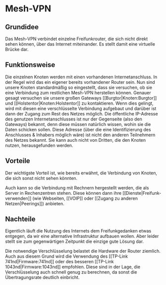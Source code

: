 # Mesh-VPN
## Grundidee
Das Mesh-VPN verbindet einzelne Freifunkrouter, die sich nicht direkt sehen können, über das Internet miteinander. Es stellt damit eine virtuelle Brücke dar.

## Funktionsweise
Die einzelnen Knoten werden mit einen vorhandenen Internetanschluss. In der Regel wird das ein eigener bereits vorhandener Router sein. Nun sind unsere Knoten standardmäßig so eingestellt, dass sie versuchen, ob sie eine Verbindung zum restlichen Mesh-VPN herstellen können. Genauer gesagt versuchen sie unsere großen Gateways [[Burgtor|Knoten:Burgtor]] und [[Holstentor|Knoten:Holstentor]] zu kontaktieren. Wenn dies gelingt, wird mit diesen eine verschlüsselte Verbindung aufgebaut und darüber ist dann der Zugang zum Rest des Netzes möglich.
Die öffentliche IP-Adresse des genutzen Internetanschlusses ist nur der Gegenseite (also den Gateways) bekannt, denn diese müssen natürlich wissen, wohin sie die Daten schicken sollen.
Diese Adresse (über die eine Identifizierung des Anschlusses & Inhabers möglich wäre) ist nicht den anderen Teilnehmern des Netzes bekannt. Sie kann auch nicht von Dritten, die den Knoten nutzen, herausgefunden werden.

## Vorteile
Der wichtigste Vorteil ist, wie bereits erwähnt, die Verbindung von Knoten, die sich sonst nicht sehen könnten.

Auch kann so die Verbindung mit Rechnern hergestellt werden, die als Server in Rechenzentren stehen. Diese können dann ihre [[Dienste|Freifunk-verwenden]] (wie Webseiten, [[VOIP]] oder [[Zugang zu anderen Netzen|Peerings]]) anbieten.

## Nachteile
Eigentlich läuft die Nutzung des Internets dem Freifunkgedanken etwas entgegen, da wir eine alternative Infrastruktur aufbauen wollen. Aber leider stellt sie zum gegenwärtigen Zeitpunkt die einzige gute Lösung dar.

Die notwendige Verschlüsselung belastet die Hardware der Router ziemlich. Auch aus diesem Grund wird die Verwendung des [[TP-Link 741nd|Firmware:741nd]] oder des besseren [[TP-Link 1043nd|Firmware:1043nd]] empfohlen. Diese sind in der Lage, die Verschlüsselung auch schnell genug zu berechnen, da sonst die Übertragungsrate deutlich einbricht.